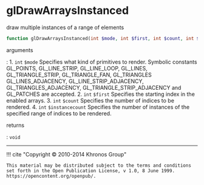# glDrawArraysInstanced
draw multiple instances of a range of elements

```php
function glDrawArraysInstanced(int $mode, int $first, int $count, int $instancecount) : void
```

arguments

:    1. `int` `$mode` Specifies what kind of primitives to render. Symbolic
    constants <constant>GL_POINTS</constant>, <constant>GL_LINE_STRIP</constant>,
    <constant>GL_LINE_LOOP</constant>, <constant>GL_LINES</constant>,
    <constant>GL_TRIANGLE_STRIP</constant>, <constant>GL_TRIANGLE_FAN</constant>,
    <constant>GL_TRIANGLES</constant> <constant>GL_LINES_ADJACENCY</constant>,
    <constant>GL_LINE_STRIP_ADJACENCY</constant>,
    <constant>GL_TRIANGLES_ADJACENCY</constant>,
    <constant>GL_TRIANGLE_STRIP_ADJACENCY</constant> and
    <constant>GL_PATCHES</constant> are accepted.
    2. `int` `$first` Specifies the starting index in the enabled arrays.
    3. `int` `$count` Specifies the number of indices to be rendered.
    4. `int` `$instancecount` Specifies the number of instances of the specified
    range of indices to be rendered.

returns

:    `void` 

---
     

!!! cite "Copyright © 2010-2014 Khronos Group"

    This material may be distributed subject to the terms and conditions set forth in the Open Publication License, v 1.0, 8 June 1999. https://opencontent.org/openpub/.